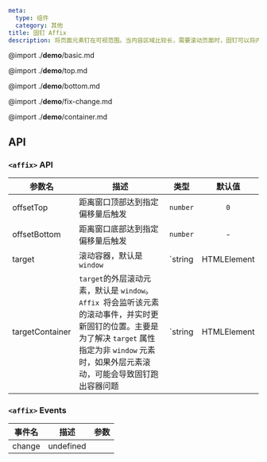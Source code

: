 ```yaml
meta:
  type: 组件
  category: 其他
title: 固钉 Affix
description: 将页面元素钉在可视范围。当内容区域比较长，需要滚动页面时，固钉可以将内容固定在屏幕上。常用于侧边菜单和按钮组合。
```

@import ./**demo**/basic.md

@import ./**demo**/top.md

@import ./**demo**/bottom.md

@import ./**demo**/fix-change.md

@import ./**demo**/container.md

## API

### `<affix>` API

|参数名|描述|类型|默认值|
|---|---|---|:---:|
|offsetTop|距离窗口顶部达到指定偏移量后触发|`number`|`0`|
|offsetBottom|距离窗口底部达到指定偏移量后触发|`number`|-|
|target|滚动容器，默认是 `window`|`string | HTMLElement | Window`|-|
|targetContainer|`target`的外层滚动元素，默认是 `window`。`Affix `将会监听该元素的滚动事件，并实时更新固钉的位置。主要是为了解决 `target` 属性指定为非 `window` 元素时，如果外层元素滚动，可能会导致固钉跑出容器问题|`string | HTMLElement | Window`|-|

### `<affix>` Events

|事件名|描述|参数|
|---|---|---|
|change|undefined|